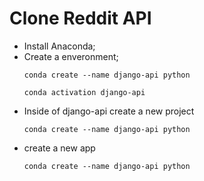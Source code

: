 # Clone Reddit API 

- Install Anaconda;
- Create a enveronment;
  ```
  conda create --name django-api python
  ```
  ```
  conda activation django-api
  ```
- Inside of django-api create a new project
  ```
  conda create --name django-api python
  ```
- create a new app
  ```
  conda create --name django-api python
  ```